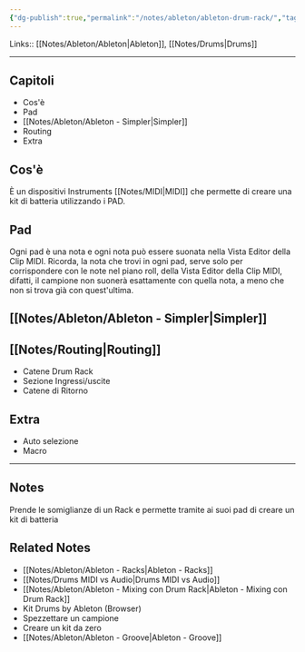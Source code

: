 ```yaml
---
{"dg-publish":true,"permalink":"/notes/ableton/ableton-drum-rack/","tags":["type/note"]}
---
```


Links:: [[Notes/Ableton/Ableton\|Ableton]], [[Notes/Drums\|Drums]]

---
## Capitoli

- Cos'è
- Pad
- [[Notes/Ableton/Ableton - Simpler\|Simpler]]
- Routing
- Extra

## Cos'è

È un dispositivi Instruments [[Notes/MIDI\|MIDI]] che permette di creare una kit di batteria utilizzando i PAD.  

## Pad

Ogni pad è una nota e ogni nota può essere suonata nella Vista Editor della Clip MIDI.
Ricorda, la nota che trovi in ogni pad, serve solo per corrispondere con le note nel piano roll, della Vista Editor della Clip MIDI, difatti, il campione non suonerà esattamente con quella nota, a meno che non si trova già con quest'ultima. 


## [[Notes/Ableton/Ableton - Simpler\|Simpler]]


## [[Notes/Routing\|Routing]]

- Catene Drum Rack 
- Sezione Ingressi/uscite 
- Catene di Ritorno 

## Extra

- Auto selezione 
- Macro




---
## Notes

Prende le somiglianze di un Rack e permette tramite ai suoi pad di creare un kit di batteria 

## Related Notes

- [[Notes/Ableton/Ableton - Racks\|Ableton - Racks]]
- [[Notes/Drums MIDI vs Audio\|Drums MIDI vs Audio]] 
- [[Notes/Ableton/Ableton - Mixing con Drum Rack\|Ableton - Mixing con Drum Rack]]
- Kit Drums by Ableton (Browser)
- Spezzettare un campione
- Creare un kit da zero
- [[Notes/Ableton/Ableton - Groove\|Ableton - Groove]]